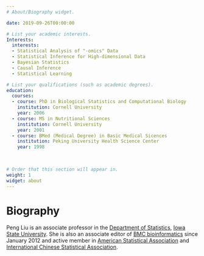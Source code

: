 ```yaml
---
# About/Biography widget.

date: 2019-09-26T00:00:00

# List your academic interests.
Interests:
  interests:
  - Statistical Analysis of "-omics" Data
  - Statistical Inference for High-dimensional Data
  - Bayesian Statistics
  - Causal Inference
  - Statistical Learning

# List your qualifications (such as academic degrees).
education:
  courses:
  - course: PhD in Biological Statistics and Computational Biology
    institution: Cornell University
    year: 2006
  - course: MS in Nutritional Sciences
    institution: Cornell University
    year: 2001
  - course: BMed (Medical Degree) in Basic Medical Sicences
    institution: Peking University Health Science Center
    year: 1998

  
  
# Order that this section will appear in.
weight: 1
widget: about
---
```


# Biography

Peng Liu is an associate professor in the [Department of Statistics](https://www.stat.iastate.edu/), [Iowa State University](https://www.iastate.edu/). She is also an associate editor of [BMC bioinformatics](https://bmcbioinformatics.biomedcentral.com/) since January 2012 and active member in [American Statistical Association](https://www.amstat.org/) and [International Chinese Statistical Association](http://www.icsa.org/icsa/).
